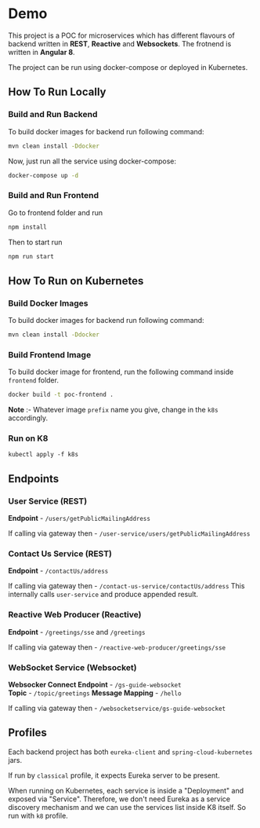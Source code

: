 # Demo
This project is a POC for microservices which has different flavours of backend written in **REST**, **Reactive** and **Websockets**. The frotnend is written in **Angular 8**.

The project can be run using docker-compose or deployed in Kubernetes.

## How To Run Locally

### Build and Run Backend
To build docker images for backend run following command:
```sh
mvn clean install -Ddocker
```

Now, just run all the service using docker-compose:

```sh
docker-compose up -d
```

### Build and Run Frontend

Go to frontend folder and run 

```sh
npm install
```

Then to start run

```sh
npm run start
```

## How To Run on Kubernetes

### Build Docker Images

To build docker images for backend run following command:
```sh
mvn clean install -Ddocker
```

### Build Frontend Image

To build docker image for frontend, run the following command inside `frontend` folder.
```sh
docker build -t poc-frontend .
```

**Note** :- Whatever image `prefix` name you give, change in the `k8s` accordingly.

### Run on K8

```
kubectl apply -f k8s
```

## Endpoints

### User Service (REST)

**Endpoint** - `/users/getPublicMailingAddress` 

If calling via gateway then - `/user-service/users/getPublicMailingAddress`

### Contact Us Service (REST)

**Endpoint** - `/contactUs/address` 

If calling via gateway then - `/contact-us-service/contactUs/address`
This internally calls `user-service` and produce appended result.

### Reactive Web Producer (Reactive)

**Endpoint**  - `/greetings/sse`  and `/greetings`

If calling via gateway then - `/reactive-web-producer/greetings/sse`

### WebSocket Service  (Websocket)

**Websocker Connect Endpoint** - `/gs-guide-websocket`  
**Topic** - `/topic/greetings`
**Message Mapping** - `/hello`

If calling via gateway then - `/websocketservice/gs-guide-websocket`

## Profiles
Each backend project has both `eureka-client` and `spring-cloud-kubernetes` jars. 

If run by `classical` profile, it expects Eureka server to be present.

When running on Kubernetes, each service is inside a "Deployment" and exposed via "Service". Therefore, we don't need Eureka as a service discovery mechanism and we can use the services list inside K8 itself. So run with `k8` profile.
